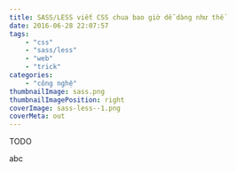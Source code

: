 ```yaml
---
title: SASS/LESS viết CSS chua bao giờ dễ dàng như thế
date: 2016-06-28 22:07:57
tags:
	- "css"
	- "sass/less"
	- "web"
	- "trick"
categories:
	- "công nghệ"
thumbnailImage: sass.png
thumbnailImagePosition: right
coverImage: sass-less--1.png
coverMeta: out
---
```

TODO
<!--more-->
abc